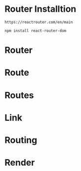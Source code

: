 # Router Installtion

    https://reactrouter.com/en/main

    npm install react-router-dom

# Router
# Route
# Routes
# Link
# Routing
# Render 
